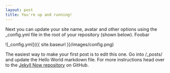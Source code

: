 ```yaml
---
layout: post
title: You're up and running!
---
```


Next you can update your site name, avatar and other options using the _config.yml file in the root of your repository (shown below). Foobar

![_config.yml]({{ site.baseurl }}/images/config.png)

The easiest way to make your first post is to edit this one. Go into /_posts/ and update the Hello World markdown file. For more instructions head over to the [Jekyll Now repository](https://github.com/barryclark/jekyll-now) on GitHub.
